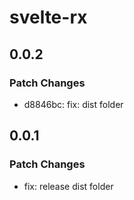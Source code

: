 # svelte-rx

## 0.0.2

### Patch Changes

- d8846bc: fix: dist folder

## 0.0.1

### Patch Changes

- fix: release dist folder
